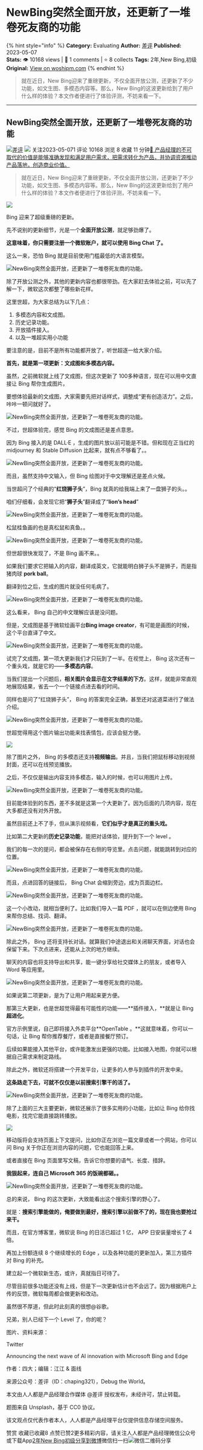# NewBing突然全面开放，还更新了一堆卷死友商的功能
{% hint style="info" %}
**Category:** Evaluating
**Author:** [差评](https://www.woshipm.com/u/1506920)
**Published:** 2023-05-07  
**Stats:** 👁️ 10168 views | 💬 1 comments | ⭐ 8 collects
**Tags:** 2年,New Bing,初级
**Original:** [View on woshipm.com](https://www.woshipm.com/evaluating/5820185.html)
{% endhint %}
> 就在近日，New Bing迎来了重磅更新，不仅全面开放公测，还更新了不少功能，如文生图、多模态内容等。那么，New Bing的这波更新给到了用户什么样的体验？本文作者便进行了体验评测，不妨来看一下。

---

## NewBing突然全面开放，还更新了一堆卷死友商的功能

[![](https://static.woshipm.com/view/woshipm_api_def_20230322154812_6371.jpg?imageView2/1/w/72/h/72/q/100)](https://www.woshipm.com/u/1506920)[差评](https://www.woshipm.com/u/1506920) ![](https://static.woshipm.com/tag/1122_1@2x.png) 关注2023-05-071 评论 10168 浏览 8 收藏 11 分钟[🔗 产品经理的不可取代的价值是能够准确发现和满足用户需求，把需求转化为产品，并协调资源推动产品落地，创造商业价值。](https://ke.qidianla.com/courses/90pm)

> 就在近日，New Bing迎来了重磅更新，不仅全面开放公测，还更新了不少功能，如文生图、多模态内容等。那么，New Bing的这波更新给到了用户什么样的体验？本文作者便进行了体验评测，不妨来看一下。

![](https://image.woshipm.com/wp-files/2023/05/tvD7u9x3R7pAGNYqPHO3.jpg)

Bing 迎来了超级重磅的更新。

先不说别的更新细节，光是一个**全面开放公测**，就足够劲爆了。

**这意味着，你只需要注册一个微软账户，就可以使用 Bing Chat 了。**

这么一来，恐怕 Bing 就是目前使用门槛最低的大语言模型。

![NewBing突然全面开放，还更新了一堆卷死友商的功能。](https://image.woshipm.com/wp-files/2023/05/LqoobN1FfpFo1sTU5NM6.png)

除了开放公测之外，其他的更新内容也都很带劲。在大家赶去体验之前，可以先了解一下，微软这次都整了哪些新花样。

这里世超，为大家总结为以下几点：

1.  多模态内容和文成图。
2.  历史记录功能。
3.  开放插件接入。
4.  以及一堆超实用小功能

要注意的是，目前不是所有功能都开放了，听世超逐一给大家介绍。

**首先，就是第一项更新：文成图和多模态内容。**

虽然，之前微软就上线了文成图，但这次更新了 100多种语言，现在可以用中文直接让 Bing 帮你生成图片。

要想体验最新的文成图，大家需要先把对话样式，调整成“更有创造活力”。之后，咔咔一顿问就好了。

![NewBing突然全面开放，还更新了一堆卷死友商的功能。](https://image.woshipm.com/wp-files/2023/05/mUhQPCK11psVYRZqUdLd.png)

不过，世超体验完，感觉 Bing 的文成图还是差点意思。

因为 Bing 接入的是 DALL·E ，生成的图片放以前可能是不错。但和现在正当红的 midjourney 和 Stable Diffusion 比起来，就有点不够看了。。

![NewBing突然全面开放，还更新了一堆卷死友商的功能。](https://image.woshipm.com/wp-files/2023/05/uv9rVOJykAAJ7ZwWWpRX.png)

而且，虽然支持中文输入，但 Bing 绘图对于中文理解还是差点火候。

当世超问了个经典的“**红烧狮子头**”，Bing 就真的给我端上来了一盘狮子的头。。

咱们仔细看，会发现它把“**狮子头**”翻译成了“**lion’s head**”

![NewBing突然全面开放，还更新了一堆卷死友商的功能。](https://image.woshipm.com/wp-files/2023/05/EErmUf4FlTruA2Qtv9WT.png)

松鼠桂鱼画的也是真松鼠和真鱼。。

![NewBing突然全面开放，还更新了一堆卷死友商的功能。](https://image.woshipm.com/wp-files/2023/05/UCnt4vwWZ6TgoO8kieI1.png)

但世超很快发现了，不是 Bing 画不来。。

如果我们要求它把输入的内容，翻译成英文，它就能明白狮子头不是狮子，而是指猪肉球 **pork ball**。

翻译到位之后，生成的图片就没任何毛病了。

![NewBing突然全面开放，还更新了一堆卷死友商的功能。](https://image.woshipm.com/wp-files/2023/05/qxJXJKLyujtLBzzGcVei.png)

这么看来， Bing 自己的中文理解应该是没问题。

但是，文成图是基于微软绘画平台**Bing image creator**，有可能是画图的时候，这个平台直译了中文。

![NewBing突然全面开放，还更新了一堆卷死友商的功能。](https://image.woshipm.com/wp-files/2023/05/Ckje0obMzeytYUXW8WDm.png)

试完了文成图，第一项大更新我们才只玩到了一半。在视觉上， Bing 这次还有一个重头戏，就是它的——**多模态内容**。

当我们提出一个问题后，**相关图片会显示在文字结果的下方**。这样，就能非常直观地展现结果，省去一个一个链接点进去看的时间。

同样也是问了“红烧狮子头”， Bing 的答案完全正确，甚至还对这道菜进行了做法介绍。

![NewBing突然全面开放，还更新了一堆卷死友商的功能。](https://image.woshipm.com/wp-files/2023/05/r0PoAVX8TqawQiX61Hyf.png)

世超觉得用这个图片输出功能来找表情包，应该会挺方便。

![](https://image.woshipm.com/wp-files/2023/05/0A8Vptbpjhu8zSt3zq2D.png)

除了图片之外， Bing 的多模态还支持**视频输出**。并且，当我们把鼠标移动到视频封面，还可以在线预览播放。

之后，不仅仅是输出内容支持多模态，输入的时候，也可以用图片上传。

![NewBing突然全面开放，还更新了一堆卷死友商的功能。](https://image.woshipm.com/wp-files/2023/05/TWnWTZ0uVI9hCgU7FRDf.png)

目前能体验到的东西，差不多就是这第一个大更新了。因为后面的几项内容，现在大多都还没有对外开放。

虽然目前还上不了手，但从演示视频看，**它们似乎才是真正的重头戏。**

比如第二大更新的**历史记录功能**，能把对话体验，提升到下一个 level 。

我们的每一次的提问，都会被保存在右侧的导览里。点击问题，就能跳转到对应的位置。

![NewBing突然全面开放，还更新了一堆卷死友商的功能。](https://image.woshipm.com/wp-files/2023/05/9gXqAUv2heAEC65lHhms.png)

而且，点进回答的链接后， Bing Chat 会缩到旁边，成为页面边栏。

![NewBing突然全面开放，还更新了一堆卷死友商的功能。](https://image.woshipm.com/wp-files/2023/05/s3QCrxGDD4s1PGIZxMOL.gif)

这一个小改动，就相当便利了。比如我们导入一篇 PDF ，就可以在侧边使用 Bing 来帮你总结、找词、翻译。

![NewBing突然全面开放，还更新了一堆卷死友商的功能。](https://image.woshipm.com/wp-files/2023/05/dq8YIvpH0OWJmnE8L8Cd.png)

除此之外， Bing 还将支持长对话。就算我们中途退出和关闭聊天界面，对话也会保留下来。下次点进来，还能从上次的地方继续。

聊天的内容也将支持导出和共享，能一键分享给社交媒体上的朋友，或者导入 Word 等应用里。

![NewBing突然全面开放，还更新了一堆卷死友商的功能。](https://image.woshipm.com/wp-files/2023/05/5kuJFywuzC4obEHenicj.png)

如果说第二项更新，是为了让用户用起来更方便。

那第三大更新，也是世超觉得最有可能性的功能——**插件接入，**就是让 Bing **超进化**。

官方示例里说，自己即将接入外卖平台**OpenTable 。**这就意味着，你可以一句话，让 Bing 帮你推荐餐厅，或者是直接餐厅预订。

后续如果能接入其他平台，或许能激发出更强的功能。比如接入地图，你就可以根据自己需求来制定路线。

除此之外，微软还将搭建一个开发平台，让更多的人参与到插件的开发中来。

**这条路走下去，可就不仅仅是以前搜索引擎干的活了。**

![NewBing突然全面开放，还更新了一堆卷死友商的功能。](https://image.woshipm.com/wp-files/2023/05/8Iy23jIWl9sS2NnBI99f.png)

除了上面的三大主要更新，微软还展示了很多实用的小功能，比如让 Bing 给你找电影，找完它能直接跳转播放。

![](https://image.woshipm.com/wp-files/2023/05/Z4VRGzsquHdr9NlVtgCv.png)

移动版将会支持页面上下文提问，比如你正在浏览一篇文章或者一个网站，你可以问 Bing 关于你正在浏览内容的问题，它也能回答上来。

或者直接在 Bing 页面里写文稿，告诉它你想要的语气、长度、措辞。

**我****狠****起来，连自己 Microsoft 365 的饭碗都砸。。**

![NewBing突然全面开放，还更新了一堆卷死友商的功能。](https://image.woshipm.com/wp-files/2023/05/mDsVxkiyaTN1SiASUYAX.png)

总的来说， Bing 的这次更新，大致能看出这个搜索引擎的野心了。

就是：**搜索引擎能做的，俺要做到最好，搜索引擎以前做不了的，现在我也要抢过来干。**

而且，在官方博客里，微软说 Bing 的日活已超过 1 亿， APP 日安装量增长了 4 倍。

再加上份额连续 8 个继续增长的 Edge ，以及各种功能的更新加入，第三方插件对 Bing 的补充。

建立起一个微软新生态，或许，真就指日可待了。

尽管目前很多功能还没有上线，但是下一次更新估计也不会远了。因为根据用户上传的反馈，微软每周都会做更新和改动。

虽然很不厚道，但此时此刻真的很想@谷歌。

兄弟，别人已经下一个 Level 了，你的呢？

图片、资料来源：

Twitter

Announcing the next wave of AI innovation with Microsoft Bing and Edge

作者：四大；编辑：江江 & 面线

来源公众号：差评（ID：chaping321），Debug the World。

本文由人人都是产品经理合作媒体 @差评 授权发布，未经许可，禁止转载。

题图来自 Unsplash，基于 CC0 协议。

该文观点仅代表作者本人，人人都是产品经理平台仅提供信息存储空间服务。

赞赏 收藏已收藏8 点赞已赞2更多精彩内容，请关注人人都是产品经理微信公众号或下载App[2年](https://www.woshipm.com/tag/2%e5%b9%b4)[New Bing](https://www.woshipm.com/tag/new-bing)[初级](https://www.woshipm.com/tag/%e5%88%9d%e7%ba%a7)[分享到微博](https://service.weibo.com/share/share.php?appkey=2775287854&title=NewBing突然全面开放，还更新了一堆卷死友商的功能&url=https://www.woshipm.com/evaluating/5820185.html&pic=https://image.woshipm.com/wp-files/2023/05/tvD7u9x3R7pAGNYqPHO3.jpg)微信扫一扫![微信二维码](https://api.pwmqr.com/qrcode/create/?url=https://www.woshipm.com/evaluating/5820185.html)分享